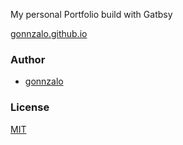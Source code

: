 My personal Portfolio build with Gatbsy

[gonnzalo.github.io](https://gonnzalo.github.io/)

### Author

- [gonnzalo](https://github.com/gonnzalo)

### License

[MIT](https://choosealicense.com/licenses/mit/)
